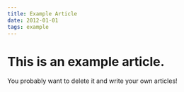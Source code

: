 ```yaml
---
title: Example Article
date: 2012-01-01
tags: example
---
```


<h1 class="page-headline">This is an example article.</h1>
You probably want to delete it and write your own articles!
